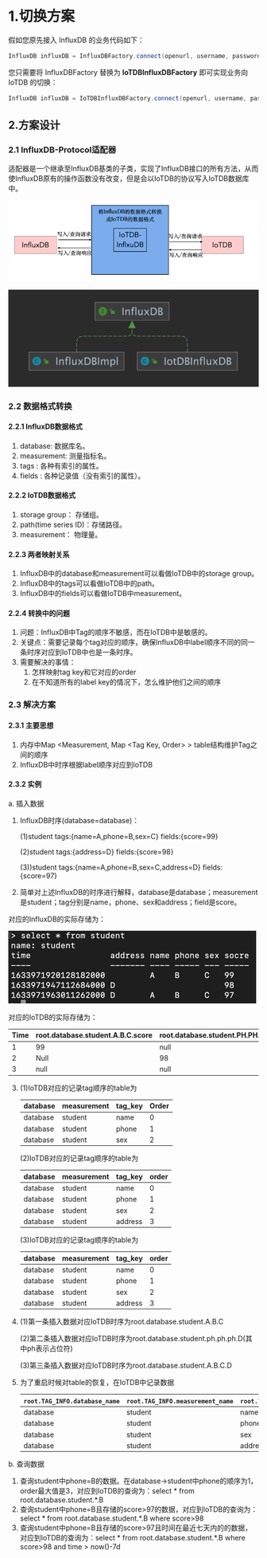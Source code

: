 <!--

    Licensed to the Apache Software Foundation (ASF) under one
    or more contributor license agreements.  See the NOTICE file
    distributed with this work for additional information
    regarding copyright ownership.  The ASF licenses this file
    to you under the Apache License, Version 2.0 (the
    "License"); you may not use this file except in compliance
    with the License.  You may obtain a copy of the License at
    
        http://www.apache.org/licenses/LICENSE-2.0
    
    Unless required by applicable law or agreed to in writing,
    software distributed under the License is distributed on an
    "AS IS" BASIS, WITHOUT WARRANTIES OR CONDITIONS OF ANY
    KIND, either express or implied.  See the License for the
    specific language governing permissions and limitations
    under the License.

-->

# 1.切换方案

假如您原先接入 InfluxDB 的业务代码如下：

```java
InfluxDB influxDB = InfluxDBFactory.connect(openurl, username, password);
```

您只需要将 InfluxDBFactory 替换为 **IoTDBInfluxDBFactory** 即可实现业务向 IoTDB 的切换：

```java
InfluxDB influxDB = IoTDBInfluxDBFactory.connect(openurl, username, password);
```

## 2.方案设计

### 2.1 InfluxDB-Protocol适配器

适配器是一个继承至InfluxDB基类的子类，实现了InfluxDB接口的所有方法，从而使InfluxDB原有的操作函数没有改变，但是会以IoTDB的协议写入IoTDB数据库中。

![architecture-design](https://github.com/apache/iotdb-bin-resources/blob/main/docs/UserGuide/API/IoTDB-InfluxDB/architecture-design.png?raw=true)

![class-diagram](https://github.com/apache/iotdb-bin-resources/blob/main/docs/UserGuide/API/IoTDB-InfluxDB/class-diagram.png?raw=true)


### 2.2 数据格式转换

#### 2.2.1 InfluxDB数据格式

1. database: 数据库名。
2. measurement: 测量指标名。
3. tags : 各种有索引的属性。
4. fields : 各种记录值（没有索引的属性）。

#### 2.2.2 IoTDB数据格式

1. storage group： 存储组。
2. path(time series ID)：存储路径。
3. measurement： 物理量。

#### 2.2.3 两者映射关系

1. InfluxDB中的database和measurement可以看做IoTDB中的storage group。
2. InfluxDB中的tags可以看做IoTDB中的path。
3. InfluxDB中的fields可以看做IoTDB中measurement。

#### 2.2.4 转换中的问题
1. 问题：InfluxDB中Tag的顺序不敏感，而在IoTDB中是敏感的。
2. 关键点：需要记录每个tag对应的顺序，确保InfluxDB中label顺序不同的同一条时序对应到IoTDB中也是一条时序。
3. 需要解决的事情：
    1. 怎样映射tag key和它对应的order
    2. 在不知道所有的label key的情况下，怎么维护他们之间的顺序

### 2.3 解决方案

#### 2.3.1 主要思想

1. 内存中Map <Measurement, Map <Tag Key, Order> > table结构维护Tag之间的顺序
2. InfluxDB中时序根据label顺序对应到IoTDB

#### 2.3.2 实例

a. 插入数据

1. InfluxDB时序(database=database)：

   (1)student tags:{name=A,phone=B,sex=C} fields:{score=99}

   (2)student tags:{address=D} fields:{score=98}

   (3))student tags:{name=A,phone=B,sex=C,address=D} fields:{score=97}

2. 简单对上述InfluxDB的时序进行解释，database是database；measurement是student；tag分别是name，phone、sex和address；field是score。

对应的InfluxDB的实际存储为：

![influxdb-result](https://github.com/apache/iotdb-bin-resources/blob/main/docs/UserGuide/API/IoTDB-InfluxDB/influxdb-result.png?raw=true)


对应的IoTDB的实际存储为：

| Time | root.database.student.A.B.C.score | root.database.student.PH.PH.PH.D.score | root.database.student.A.B.C.D.score |
| ---- | --------------------------------- | -------------------------------------- | ----------------------------------- |
| 1    | 99                                | null                                   | Null                                |
| 2    | Null                              | 98                                     | Null                                |
| 3    | null                              | null                                   | 97                                  |


3. (1)IoTDB对应的记录tag顺序的table为

   | database | measurement | tag_key | Order |
      | -------- | ----------- | ------- | ----- |
   | database | student     | name    | 0     |
   | database | student     | phone   | 1     |
   | database | student     | sex     | 2     |

   (2)IoTDB对应的记录tag顺序的table为

   | database | measurement | tag_key | order |
      | -------- | ----------- | ------- | ----- |
   | database | student     | name    | 0     |
   | database | student     | phone   | 1     |
   | database | student     | sex     | 2     |
   | database | student     | address | 3     |

   (3)IoTDB对应的记录tag顺序的table为

   | database | measurement | tag_key | order |
      | -------- | ----------- | ------- | ----- |
   | database | student     | name    | 0     |
   | database | student     | phone   | 1     |
   | database | student     | sex     | 2     |
   | database | student     | address | 3     |

4. (1)第一条插入数据对应IoTDB时序为root.database.student.A.B.C

   (2)第二条插入数据对应IoTDB时序为root.database.student.ph.ph.ph.D(其中ph表示占位符)

   (3)第三条插入数据对应IoTDB时序为root.database.student.A.B.C.D

5. 为了重启时候对table的恢复，在IoTDB中记录数据

   | `root.TAG_INFO.database_name` | `root.TAG_INFO.measurement_name` | `root.TAG_INFO.tag_name` | `root.TAG_INFO.tag_order` |
      | :---------------------------- | :------------------------------- | :----------------------- | :------------------------ |
   | database                      | student                          | name                     | 0                         |
   | database                      | student                          | phone                    | 1                         |
   | database                      | student                          | sex                      | 2                         |
   | database                      | student                          | address                  | 3                         |

b. 查询数据

1. 查询student中phone=B的数据。在database->student中phone的顺序为1，order最大值是3，对应到IoTDB的查询为：select * from root.database.student.*.B
2. 查询student中phone=B且存储的score>97的数据，对应到IoTDB的查询为：select * from root.database.student.*.B where score>98
3. 查询student中phone=B且存储的score>97且时间在最近七天内的的数据，对应到IoTDB的查询为：select * from root.database.student.*.B where score>98 and time > now()-7d
